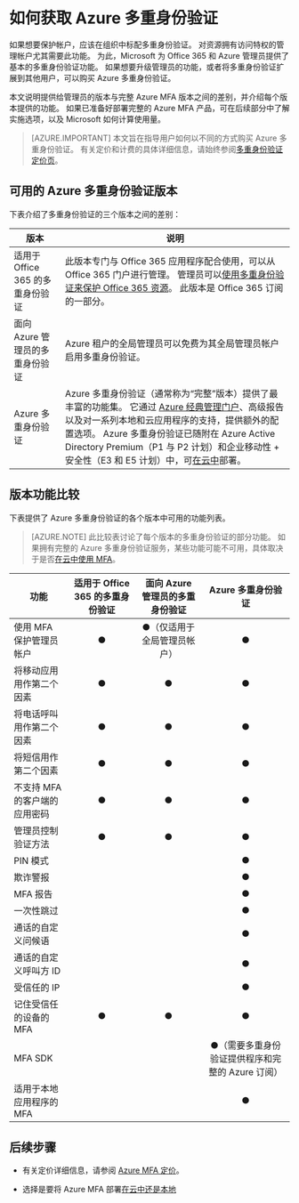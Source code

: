 <properties
    pageTitle="Azure MFA 版本和使用计划 | Microsoft 文档"
    description="有关多重身份验证客户端以及可用的方法和版本的信息。 有关每个使用计划的详细信息"
    keywords=""
    services="multi-factor-authentication"
    documentationcenter=""
    author="kgremban"
    manager="femila"
    editor="yossib" />
<tags
    ms.assetid=""
    ms.service="multi-factor-authentication"
    ms.workload="identity"
    ms.tgt_pltfrm="na"
    ms.devlang="na"
    ms.topic="article"
    ms.date="04/26/2017"
    ms.author="kgremban"
    wacn.date="06/12/2017"
    ms.translationtype="Human Translation"
    ms.sourcegitcommit="08618ee31568db24eba7a7d9a5fc3b079cf34577"
    ms.openlocfilehash="f1c300be6529468608d4a3f4afe4d04470403884"
    ms.contentlocale="zh-cn"
    ms.lasthandoff="05/26/2017" />

# <a name="how-to-get-azure-multi-factor-authentication"></a>如何获取 Azure 多重身份验证

如果想要保护帐户，应该在组织中标配多重身份验证。 对资源拥有访问特权的管理帐户尤其需要此功能。 为此，Microsoft 为 Office 365 和 Azure 管理员提供了基本的多重身份验证功能。 如果想要升级管理员的功能，或者将多重身份验证扩展到其他用户，可以购买 Azure 多重身份验证。 

本文说明提供给管理员的版本与完整 Azure MFA 版本之间的差别，并介绍每个版本提供的功能。 如果已准备好部署完整的 Azure MFA 产品，可在后续部分中了解实施选项，以及 Microsoft 如何计算使用量。

>[AZURE.IMPORTANT]
>本文旨在指导用户如何以不同的方式购买 Azure 多重身份验证。 有关定价和计费的具体详细信息，请始终参阅[多重身份验证定价页](/pricing/details/multi-factor-authentication/)。

## <a name="available-versions-of-azure-multi-factor-authentication"></a>可用的 Azure 多重身份验证版本

下表介绍了多重身份验证的三个版本之间的差别：

| 版本 | 说明 |
| --- | --- |
| 适用于 Office 365 的多重身份验证 |此版本专门与 Office 365 应用程序配合使用，可以从 Office 365 门户进行管理。 管理员可以[使用多重身份验证来保护 Office 365 资源](https://support.office.com/article/Set-up-multi-factor-authentication-for-Office-365-users-8f0454b2-f51a-4d9c-bcde-2c48e41621c6)。 此版本是 Office 365 订阅的一部分。 |
| 面向 Azure 管理员的多重身份验证 | Azure 租户的全局管理员可以免费为其全局管理员帐户启用多重身份验证。|
| Azure 多重身份验证 | Azure 多重身份验证（通常称为“完整”版本）提供了最丰富的功能集。 它通过 [Azure 经典管理门户](https://manage.windowsazure.cn)、高级报告以及对一系列本地和云应用程序的支持，提供额外的配置选项。 Azure 多重身份验证已随附在 Azure Active Directory Premium（P1 与 P2 计划）和企业移动性 + 安全性（E3 和 E5 计划）中，可[在云中](/documentation/articles/multi-factor-authentication-get-started-cloud/)部署。 |

## <a name="feature-comparison-of-versions"></a>版本功能比较
下表提供了 Azure 多重身份验证的各个版本中可用的功能列表。

> [AZURE.NOTE]
> 此比较表讨论了每个版本的多重身份验证的部分功能。 如果拥有完整的 Azure 多重身份验证服务，某些功能可能不可用，具体取决于是否[在云中使用 MFA](/documentation/articles/multi-factor-authentication-get-started-cloud/)。


| 功能 | 适用于 Office 365 的多重身份验证 | 面向 Azure 管理员的多重身份验证 | Azure 多重身份验证 |
| --- |:---:|:---:|:---:|
| 使用 MFA 保护管理员帐户 |● |●（仅适用于全局管理员帐户） |● |
| 将移动应用用作第二个因素 |● |● |● |
| 将电话呼叫用作第二个因素 |● |● |● |
| 将短信用作第二个因素 |● |● |● |
| 不支持 MFA 的客户端的应用密码 |● |● |● |
| 管理员控制验证方法 |● |● |● |
| PIN 模式 | | |● |
| 欺诈警报 | | |● |
| MFA 报告 | | |● |
| 一次性跳过 | | |● |
| 通话的自定义问候语 | | |● |
| 通话的自定义呼叫方 ID | | |● |
| 受信任的 IP | | |● |
| 记住受信任的设备的 MFA |● |● |● |
| MFA SDK | | |●（需要多重身份验证提供程序和完整的 Azure 订阅） |
| 适用于本地应用程序的 MFA | | |● |

## <a name="next-steps"></a>后续步骤

- 有关定价详细信息，请参阅 [Azure MFA 定价](/pricing/details/multi-factor-authentication/)。

- 选择是要将 Azure MFA 部署[在云中还是本地](/documentation/articles/multi-factor-authentication-get-started-cloud/)

<!--Update_Description: wording update-->